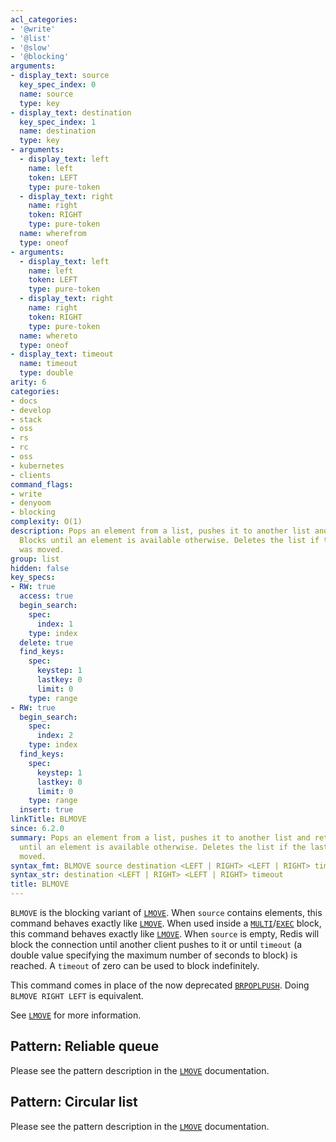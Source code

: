 ```yaml
---
acl_categories:
- '@write'
- '@list'
- '@slow'
- '@blocking'
arguments:
- display_text: source
  key_spec_index: 0
  name: source
  type: key
- display_text: destination
  key_spec_index: 1
  name: destination
  type: key
- arguments:
  - display_text: left
    name: left
    token: LEFT
    type: pure-token
  - display_text: right
    name: right
    token: RIGHT
    type: pure-token
  name: wherefrom
  type: oneof
- arguments:
  - display_text: left
    name: left
    token: LEFT
    type: pure-token
  - display_text: right
    name: right
    token: RIGHT
    type: pure-token
  name: whereto
  type: oneof
- display_text: timeout
  name: timeout
  type: double
arity: 6
categories:
- docs
- develop
- stack
- oss
- rs
- rc
- oss
- kubernetes
- clients
command_flags:
- write
- denyoom
- blocking
complexity: O(1)
description: Pops an element from a list, pushes it to another list and returns it.
  Blocks until an element is available otherwise. Deletes the list if the last element
  was moved.
group: list
hidden: false
key_specs:
- RW: true
  access: true
  begin_search:
    spec:
      index: 1
    type: index
  delete: true
  find_keys:
    spec:
      keystep: 1
      lastkey: 0
      limit: 0
    type: range
- RW: true
  begin_search:
    spec:
      index: 2
    type: index
  find_keys:
    spec:
      keystep: 1
      lastkey: 0
      limit: 0
    type: range
  insert: true
linkTitle: BLMOVE
since: 6.2.0
summary: Pops an element from a list, pushes it to another list and returns it. Blocks
  until an element is available otherwise. Deletes the list if the last element was
  moved.
syntax_fmt: BLMOVE source destination <LEFT | RIGHT> <LEFT | RIGHT> timeout
syntax_str: destination <LEFT | RIGHT> <LEFT | RIGHT> timeout
title: BLMOVE
---
```

`BLMOVE` is the blocking variant of [`LMOVE`](/commands/lmove).
When `source` contains elements, this command behaves exactly like [`LMOVE`](/commands/lmove).
When used inside a [`MULTI`](/commands/multi)/[`EXEC`](/commands/exec) block, this command behaves exactly like [`LMOVE`](/commands/lmove).
When `source` is empty, Redis will block the connection until another client
pushes to it or until `timeout` (a double value specifying the maximum number of seconds to block) is reached.
A `timeout` of zero can be used to block indefinitely.

This command comes in place of the now deprecated [`BRPOPLPUSH`](/commands/brpoplpush). Doing
`BLMOVE RIGHT LEFT` is equivalent.

See [`LMOVE`](/commands/lmove) for more information.

## Pattern: Reliable queue

Please see the pattern description in the [`LMOVE`](/commands/lmove) documentation.

## Pattern: Circular list

Please see the pattern description in the [`LMOVE`](/commands/lmove) documentation.
